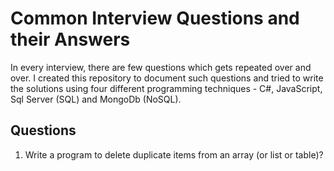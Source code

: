 # Common Interview Questions and their Answers
In every interview, there are few questions which gets repeated over and over. I created this repository to document such questions and tried to write the solutions using four different programming techniques - C#, JavaScript, Sql Server (SQL) and MongoDb (NoSQL).

## Questions
1. Write a program to delete duplicate items from an array (or list or table)?
